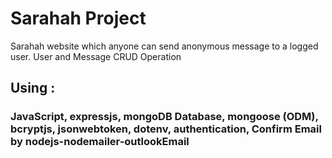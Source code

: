 # Sarahah  Project
Sarahah website which anyone can send anonymous message to a logged user.
User and Message CRUD Operation 
## Using : 
### JavaScript, expressjs, mongoDB Database, mongoose (ODM), bcryptjs, jsonwebtoken, dotenv, authentication,  Confirm Email by nodejs-nodemailer-outlookEmail